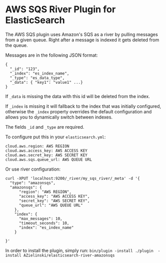 AWS SQS River Plugin for ElasticSearch
==================================

The AWS SQS plugin uses Amazon's SQS as a river by pulling messages from a given queue. Right after a message is indexed it gets deleted from the queue.

Messages are in the following JSON format:

    {
      "_id": "123",
      "_index": "es_index_name",
      "_type": "es_data_type",
      "_data": { "key1": "value1" ...}
    }

If `_data` is missing the data with this id will be deleted from the index.

If `_index` is missing it will fallback to the index that was initially configured, otherwise the `_index` property overrides the default configuration and allows you to dynamically switch between indexes.

The fields `_id` and `_type` are required.

To configure put this in your `elasticsearch.yml`:

    cloud.aws.region: AWS REGION
    cloud.aws.access_key: AWS ACCESS KEY
    cloud.aws.secret_key: AWS SECRET KEY
    cloud.aws.sqs.queue_url: AWS QUEUE URL

Or use river configuration:

    curl -XPUT 'localhost:9200/_river/my_sqs_river/_meta' -d '{
      "type": "amazonsqs",
      "amazonsqs": {
          "region": "AWS REGION",
          "access_key": "AWS ACCESS KEY",
          "secret_key": "AWS SECRET KEY",
          "queue_url": "AWS QUEUE URL"
        },
        "index": {
          "max_messages": 10,
          "timeout_seconds": 10,
          "index": "es_index_name"
        }

    }'

In order to install the plugin, simply run: `bin/plugin -install ./plugin  -install AZielinski/elasticsearch-river-amazonsqs`
